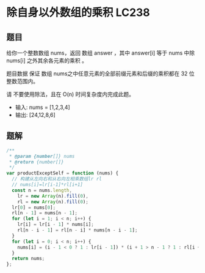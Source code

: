 # 除自身以外数组的乘积 LC238

## 题目
给你一个整数数组 nums，返回 数组 answer ，其中 answer[i] 等于 nums 中除 nums[i] 之外其余各元素的乘积 。

题目数据 保证 数组 nums之中任意元素的全部前缀元素和后缀的乘积都在  32 位 整数范围内。

请 不要使用除法，且在 O(n) 时间复杂度内完成此题。
* 输入: nums = [1,2,3,4]
* 输出: [24,12,8,6]

## 题解
```javascript
/**
 * @param {number[]} nums
 * @return {number[]}
 */
var productExceptSelf = function (nums) {
  // 构建从左向右和从右向左相乘数组lr rl
  // nums[i]=lr[i-1]*rl[i+1]
  const n = nums.length,
    lr = new Array(n).fill(0),
    rl = new Array(n).fill(0);
  lr[0] = nums[0];
  rl[n - 1] = nums[n - 1];
  for (let i = 1; i < n; i++) {
    lr[i] = lr[i - 1] * nums[i];
    rl[n - i - 1] = rl[n - i] * nums[n - i - 1];
  }
  for (let i = 0; i < n; i++) {
    nums[i] = (i - 1 < 0 ? 1 : lr[i - 1]) * (i + 1 > n - 1 ? 1 : rl[i + 1]);
  }
  return nums;
};
```
